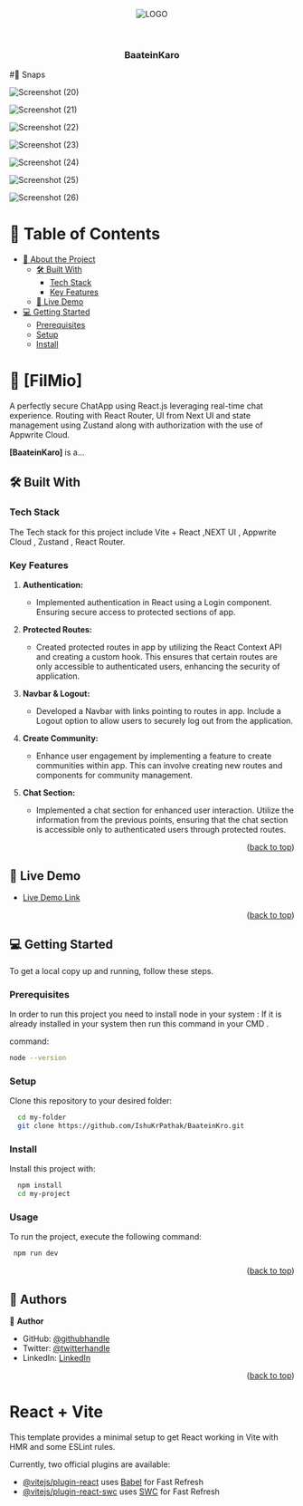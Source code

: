 <a name="readme-top"></a>
<div align="center">

![LOGO](https://github.com/IshuKrPathak/BaateinKro/assets/77011944/53d05d8b-3d00-460a-9bcb-d7ffe5e725e2)

  <br/>
  <h3><b> BaateinKaro </b></h3>
</div>

#📸 Snaps

![Screenshot (20)](https://github.com/IshuKrPathak/BaateinKro/assets/77011944/5e98e6af-8d06-4e28-b935-70b53ce27a67)

![Screenshot (21)](https://github.com/IshuKrPathak/BaateinKro/assets/77011944/a2f6aa4b-64c3-4cd6-a81c-285b83816b03)

![Screenshot (22)](https://github.com/IshuKrPathak/BaateinKro/assets/77011944/035fceb0-db9e-46d2-b3eb-413ac80b603b)

![Screenshot (23)](https://github.com/IshuKrPathak/BaateinKro/assets/77011944/6a8f402e-1126-4d17-aa59-fbfad34a78da)

![Screenshot (24)](https://github.com/IshuKrPathak/BaateinKro/assets/77011944/373d3b37-0c1f-4955-9e5a-a5bc41023986)

![Screenshot (25)](https://github.com/IshuKrPathak/BaateinKro/assets/77011944/2355948d-f9b1-4ba4-a957-dab18a6fd9a6)

![Screenshot (26)](https://github.com/IshuKrPathak/BaateinKro/assets/77011944/234fd324-a979-49d1-843f-5c172db48130)

<!-- TABLE OF CONTENTS -->


# 📗 Table of Contents

- [📖 About the Project](#about-project)
  - [🛠 Built With](#built-with)
    - [Tech Stack](#tech-stack)
    - [Key Features](#key-features)
  - [🚀 Live Demo](#live-demo)
- [💻 Getting Started](#getting-started)
  - [Prerequisites](#prerequisites)
  - [Setup](#setup)
  - [Install](#install)

<!-- PROJECT DESCRIPTION -->

# 📖 [FilMio] <a name="about-project"></a>

A perfectly secure ChatApp using React.js leveraging real-time chat experience. Routing with React Router, UI from Next UI and state management using Zustand along with authorization with the use of Appwrite Cloud.

**[BaateinKaro]** is a...

## 🛠 Built With <a name="built-with"></a>

### Tech Stack <a name="tech-stack"></a>

The Tech stack for this project include Vite + React ,NEXT UI , Appwrite Cloud , Zustand , React Router.
<!--
<details>
  <summary>Client</summary>
  <ul>
    <li><a href="https://reactjs.org/">React.js</a></li>
  </ul>
</details>

<details>
  <summary>Server</summary>
  <ul>
    <li><a href="https://expressjs.com/">Express.js</a></li>
  </ul>
</details>

<details>
<summary>Database</summary>
  <ul>
    <li><a href="https://www.postgresql.org/">PostgreSQL</a></li>
  </ul>
</details>

->


<!-- Features -->

### Key Features <a name="key-features"></a>

1. **Authentication:**
   - Implemented authentication in React using a Login component.  Ensuring secure access to protected sections of app.

2. **Protected Routes:**
   - Created protected routes in app by utilizing the React Context API and creating a custom hook. This ensures that certain routes are only accessible to authenticated users, enhancing the security of application.

3. **Navbar & Logout:**
   - Developed a Navbar with links pointing to routes in app. Include a Logout option to allow users to securely log out from the application.

4. **Create Community:**
   - Enhance user engagement by implementing a feature to create communities within app. This can involve creating new routes and components for community management.

5. **Chat Section:**
   - Implemented a chat section for enhanced user interaction. Utilize the information from the previous points, ensuring that the chat section is accessible only to authenticated users through protected routes.


<p align="right">(<a href="#readme-top">back to top</a>)</p>

<!-- LIVE DEMO -->

## 🚀 Live Demo <a name="live-demo"></a>



- [Live Demo Link](https://baatein-kro.vercel.app)

<p align="right">(<a href="#readme-top">back to top</a>)</p>

<!-- GETTING STARTED -->

## 💻 Getting Started <a name="getting-started"></a>



To get a local copy up and running, follow these steps.

### Prerequisites

In order to run this project you need to install node in your system :
If it is already installed in your system then run this command in your CMD .

 command: 

```sh
node --version

```
 

### Setup

Clone this repository to your desired folder:



```sh
  cd my-folder
  git clone https://github.com/IshuKrPathak/BaateinKro.git
```


### Install

Install this project with:


```sh
  npm install
  cd my-project
```


### Usage

To run the project, execute the following command:


```sh
 npm run dev
```
<!---

<!--### Run tests

To run tests, run the following command:

<!--
Example command:

```sh
  bin/rails test test/models/article_test.rb
```

### Deployment

You can deploy this project using:

<!--
Example:

```sh

```
 -->





<p align="right">(<a href="#readme-top">back to top</a>)</p>

<!-- AUTHORS -->

## 👥 Authors <a name="authors"></a>


👤 **Author**

- GitHub: [@githubhandle](https://github.com/Ishukumarpathak)
- Twitter: [@twitterhandle](https://twitter.com/ishu__pathak)
- LinkedIn: [LinkedIn](https://www.linkedin.com/in/ishu-pathak/)


<p align="right">(<a href="#readme-top">back to top</a>)</p>

<!-- FUTURE FEATURES 

## 🔭 Future Features <a name="future-features"></a>

> Describe 1 - 3 features you will add to the project.

- [ ] **[new_feature_1]**
- [ ] **[new_feature_2]**
- [ ] **[new_feature_3]**

<p align="right">(<a href="#readme-top">back to top</a>)</p>
-->

<!-- CONTRIBUTING 

## 🤝 Contributing <a name="contributing"></a>

Contributions, issues, and feature requests are welcome!

Feel free to check the [issues page](../../issues/).

<p align="right">(<a href="#readme-top">back to top</a>)</p>

-->



<!-- SUPPORT

## ⭐️ Show your support <a name="support"></a>

> Write a message to encourage readers to support your project

If you like this project...

<p align="right">(<a href="#readme-top">back to top</a>)</p>

-->

<!-- ACKNOWLEDGEMENTS 

## 🙏 Acknowledgments <a name="acknowledgements"></a>

> Give credit to everyone who inspired your codebase.

I would like to thank...

<p align="right">(<a href="#readme-top">back to top</a>)</p>
-->

<!-- FAQ (optional) 

## ❓ FAQ (OPTIONAL) <a name="faq"></a>

> Add at least 2 questions new developers would ask when they decide to use your project.

- **[Question_1]**

  - [Answer_1]

- **[Question_2]**

  - [Answer_2]

<p align="right">(<a href="#readme-top">back to top</a>)</p>
-->

<!-- LICENSE 

## 📝 License <a name="license"></a>

This project is [MIT](./LICENSE) licensed.

_NOTE: we recommend using the [MIT license](https://choosealicense.com/licenses/mit/) - you can set it up quickly by [using templates available on GitHub](https://docs.github.com/en/communities/setting-up-your-project-for-healthy-contributions/adding-a-license-to-a-repository). You can also use [any other license](https://choosealicense.com/licenses/) if you wish._

<p align="right">(<a href="#readme-top">back to top</a>)</p>

-->





























































# React + Vite

This template provides a minimal setup to get React working in Vite with HMR and some ESLint rules.

Currently, two official plugins are available:

- [@vitejs/plugin-react](https://github.com/vitejs/vite-plugin-react/blob/main/packages/plugin-react/README.md) uses [Babel](https://babeljs.io/) for Fast Refresh
- [@vitejs/plugin-react-swc](https://github.com/vitejs/vite-plugin-react-swc) uses [SWC](https://swc.rs/) for Fast Refresh
